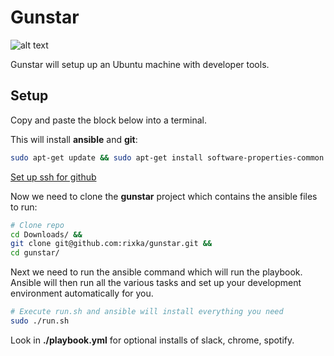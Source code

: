 # Gunstar

![alt text](
http://segascream.com/wp-content/uploads/2016/02/gunstar-heroes-header.png)

Gunstar will setup up an Ubuntu machine with developer tools.

## Setup

Copy and paste the block below into a terminal.

This will install **ansible** and **git**:

```sh
sudo apt-get update && sudo apt-get install software-properties-common && sudo apt-add-repository ppa:ansible/ansible && sudo apt-get update && sudo apt-get install ansible && sudo apt-get update && sudo apt-get install git
```

[Set up ssh for github](https://help.github.com/articles/generating-a-new-ssh-key-and-adding-it-to-the-ssh-agent/)

Now we need to clone the **gunstar** project which contains the ansible files to run:

```sh
# Clone repo
cd Downloads/ &&
git clone git@github.com:rixka/gunstar.git &&
cd gunstar/
```

Next we need to run the ansible command which will run the playbook.  Ansible will then run all the various tasks and set up your development environment automatically for you.

```sh
# Execute run.sh and ansible will install everything you need
sudo ./run.sh
```

Look in **./playbook.yml** for optional installs of slack, chrome, spotify.
